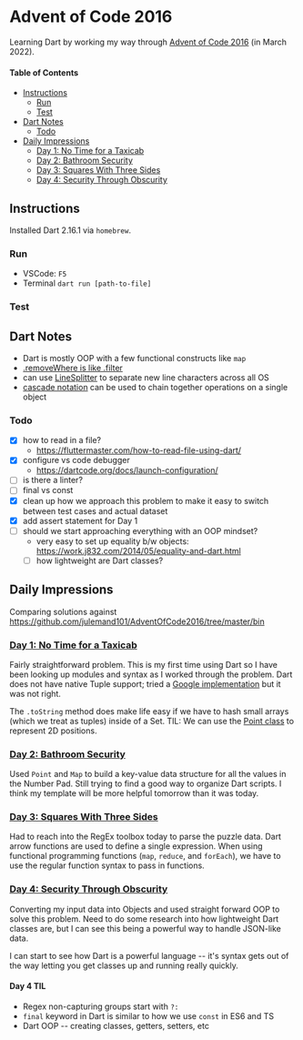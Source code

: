 # Advent of Code 2016

Learning Dart by working my way through [Advent of Code 2016](https://adventofcode.com/2016) (in March 2022).

#### Table of Contents

<!-- TOC -->

- [Instructions](#instructions)
  - [Run](#run)
  - [Test](#test)
- [Dart Notes](#dart-notes)
  - [Todo](#todo)
- [Daily Impressions](#daily-impressions)
  - [Day 1: No Time for a Taxicab](#day-1-no-time-for-a-taxicab)
  - [Day 2: Bathroom Security](#day-2-bathroom-security)
  - [Day 3: Squares With Three Sides](#day-3-squares-with-three-sides)
  - [Day 4: Security Through Obscurity](#day-4-security-through-obscurity)

<!-- /TOC -->

## Instructions

Installed Dart 2.16.1 via `homebrew`.

### Run

- VSCode: `F5`
- Terminal `dart run [path-to-file]`

### Test

<!-- how to test in Dart? -->

## Dart Notes

- Dart is mostly OOP with a few functional constructs like `map`
- [.removeWhere is like .filter](https://flutterbyexample.com/lesson/removing-elements-remove-clear-remove-where)
- can use [LineSplitter](https://www.woolha.com/tutorials/dart-split-string-by-newline-using-linesplitter) to separate new line characters across all OS
- [cascade notation](https://dart.dev/guides/language/language-tour#cascade-notation) can be used to chain together operations on a single object

### Todo

- [x] how to read in a file?
  - https://fluttermaster.com/how-to-read-file-using-dart/
- [x] configure vs code debugger
  - https://dartcode.org/docs/launch-configuration/
- [ ] is there a linter?
- [ ] final vs const
- [x] clean up how we approach this problem to make it easy to switch between test cases and actual dataset
- [x] add assert statement for Day 1
- [ ] should we start approaching everything with an OOP mindset?
  - very easy to set up equality b/w objects: https://work.j832.com/2014/05/equality-and-dart.html
  - [ ] how lightweight are Dart classes?

## Daily Impressions

Comparing solutions against https://github.com/julemand101/AdventOfCode2016/tree/master/bin

### [Day 1: No Time for a Taxicab](https://adventofcode.com/2016/day/1)

Fairly straightforward problem. This is my first time using Dart so I have been looking up modules and syntax as I worked through the problem. Dart does not have native Tuple support; tried a [Google implementation](https://pub.dev/packages/tuple) but it was not right.

The `.toString` method does make life easy if we have to hash small arrays (which we treat as tuples) inside of a Set. TIL: We can use the [Point class](https://api.flutter.dev/flutter/dart-math/Point-class.html) to represent 2D positions.

### [Day 2: Bathroom Security](https://adventofcode.com/2016/day/2)

Used `Point` and `Map` to build a key-value data structure for all the values in the Number Pad. Still trying to find a good way to organize Dart scripts. I think my template will be more helpful tomorrow than it was today.

### [Day 3: Squares With Three Sides](https://adventofcode.com/2016/day/3)

Had to reach into the RegEx toolbox today to parse the puzzle data. Dart arrow functions are used to define a single expression. When using functional programming functions (`map`, `reduce`, and `forEach`), we have to use the regular function syntax to pass in functions.

### [Day 4: Security Through Obscurity](https://adventofcode.com/2016/day/4)

Converting my input data into Objects and used straight forward OOP to solve this problem. Need to do some research into how lightweight Dart classes are, but I can see this being a powerful way to handle JSON-like data.

I can start to see how Dart is a powerful language -- it's syntax gets out of the way letting you get classes up and running really quickly.

#### Day 4 TIL

- Regex non-capturing groups start with `?:`
- `final` keyword in Dart is similar to how we use `const` in ES6 and TS
- Dart OOP -- creating classes, getters, setters, etc
